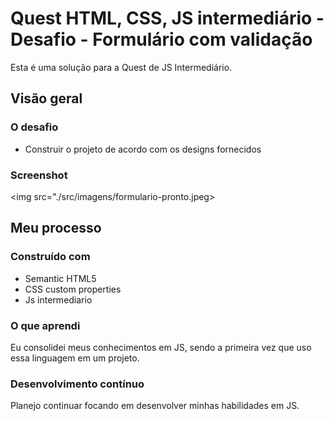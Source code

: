 # Quest HTML, CSS, JS intermediário - Desafio - Formulário com validação

Esta é uma solução para a Quest de JS Intermediário.


## Visão geral

### O desafio

- Construir o projeto de acordo com os designs fornecidos

### Screenshot

<img src="./src/imagens/formulario-pronto.jpeg>



## Meu processo

### Construído com

- Semantic HTML5 
- CSS custom properties
- Js intermediario

### O que aprendi

Eu consolidei meus conhecimentos em JS, sendo a primeira vez que uso essa linguagem em um projeto.

### Desenvolvimento contínuo

Planejo continuar focando em desenvolver minhas habilidades em JS.